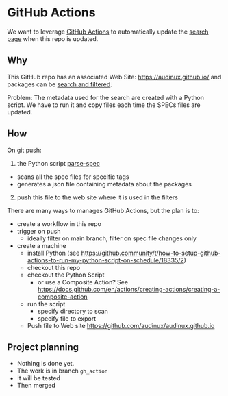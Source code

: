 # GitHub Actions

We want to leverage [GitHub Actions](https://docs.github.com/en/actions) to automatically update the [search page](https://audinux.github.io/packages/index.html) when this repo is updated.


## Why

This GitHub repo has an associated Web Site: https://audinux.github.io/ 
and packages can be [search and filtered](https://audinux.github.io/packages/index.html).

Problem: The metadata used for the search are created with a Python script. We have to run it and copy files each time the SPECs files are updated.


## How

On git push:
1. the Python script [parse-spec](https://github.com/audinux/parse-spec) 
  - scans all the spec files for specific tags 
  - generates a json file containing metadata about the packages
2. push this file to the web site where it is used in the filters


There are many ways to manages GitHub Actions, but the plan is to:
- create a workflow in this repo
- trigger on push
  - ideally filter on main branch, filter on spec file changes only
- create a machine
  - install Python (see https://github.community/t/how-to-setup-github-actions-to-run-my-python-script-on-schedule/18335/2)
  - checkout this repo
  - checkout the Python Script
    - or use a Composite Action?  See https://docs.github.com/en/actions/creating-actions/creating-a-composite-action
  - run the script
    - specify directory to scan
    - specify file to export
  - Push file to Web site https://github.com/audinux/audinux.github.io

## Project planning

- Nothing is done yet. 
- The work is in branch `gh_action`
- It will be tested
- Then merged
